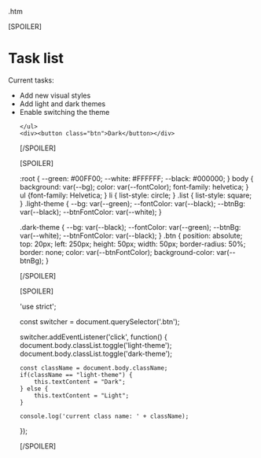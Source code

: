 .htm 

[SPOILER]

<!DOCTYPE html>
<html lang="en">
<head>
  <meta charset="UTF-8"> 
  <meta http-equiv="X-UA-Compatible" content="IE=edge">
  <meta name="viewport" content="width=device-width, initial-scale=1.0">
  <title>Simple website</title>
  <link rel="stylesheet" href="../main.css">
</head>
<body class="light-theme">
    <h1>Task list</h1>
    <p id="msg">Current tasks:</p>
    <ul>
        <li class="list">Add new visual styles</li>
        <li class="list">Add light and dark themes</li>
        <li>Enable switching the theme</li>

    </ul>
    <div><button class="btn">Dark</button></div>
</body>
<script src="../app.js"></script>
</html>

[/SPOILER]

[SPOILER]

:root {
    --green: #00FF00;
    --white: #FFFFFF;
    --black: #000000;
  }
  body {
    background: var(--bg);
    color: var(--fontColor);
    font-family: helvetica;
  }
ul {font-family: Helvetica; } 
li {
    list-style: circle;
  }
  .list {
    list-style: square;
  }
  .light-theme {
    --bg: var(--green);
    --fontColor: var(--black);
    --btnBg: var(--black);
    --btnFontColor: var(--white);
  }
  
  .dark-theme {
    --bg: var(--black);
    --fontColor: var(--green);
    --btnBg: var(--white);
    --btnFontColor: var(--black);
  }
  .btn {
    position: absolute;
    top: 20px;
    left: 250px;
    height: 50px;
    width: 50px;
    border-radius: 50%;
    border: none;
    color: var(--btnFontColor);
    background-color: var(--btnBg);
  }

[/SPOILER]

[SPOILER]

'use strict';

const switcher = document.querySelector('.btn');

switcher.addEventListener('click', function() {
    document.body.classList.toggle('light-theme');
    document.body.classList.toggle('dark-theme');

    const className = document.body.className;
    if(className == "light-theme") {
        this.textContent = "Dark";
    } else {
        this.textContent = "Light";
    }

    console.log('current class name: ' + className);
});

[/SPOILER]


